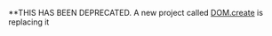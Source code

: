 **THIS HAS BEEN DEPRECATED. A new project called [DOM.create](https://github.com/lenincompres/DOM.create) is replacing it 
